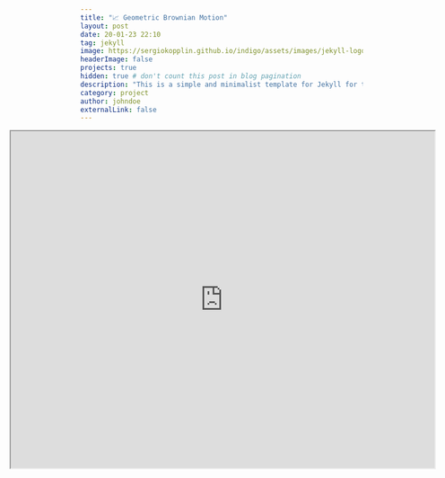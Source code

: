 ```yaml
---
title: "📈 Geometric Brownian Motion"
layout: post
date: 20-01-23 22:10
tag: jekyll
image: https://sergiokopplin.github.io/indigo/assets/images/jekyll-logo-light-solid.png
headerImage: false
projects: true
hidden: true # don't count this post in blog pagination
description: "This is a simple and minimalist template for Jekyll for those who likes to eat noodles."
category: project
author: johndoe
externalLink: false
---
```


<iframe src="https://dodoturkoz.github.io/posts/nb_htmls/brownian_motion.html" title="do" width="150%" height="600" style="max-width: 150%;margin-left: -25%;"></iframe>
